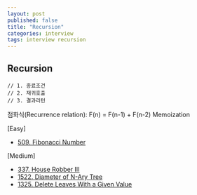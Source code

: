```yaml
---
layout: post
published: false
title: "Recursion"
categories: interview
tags: interview recursion
---
```


## Recursion

```
// 1. 종료조건
// 2. 재귀호출
// 3. 결과리턴
```

점화식(Recurrence relation): F(n) = F(n-1) + F(n-2)
Memoization

[Easy]
- [509. Fibonacci Number](https://leetcode.com/problems/fibonacci-number/)

[Medium]
- [337. House Robber III](https://leetcode.com/problems/house-robber-iii/)
- [1522. Diameter of N-Ary Tree](https://leetcode.com/problems/diameter-of-n-ary-tree/)
- [1325. Delete Leaves With a Given Value](https://leetcode.com/problems/delete-leaves-with-a-given-value/)